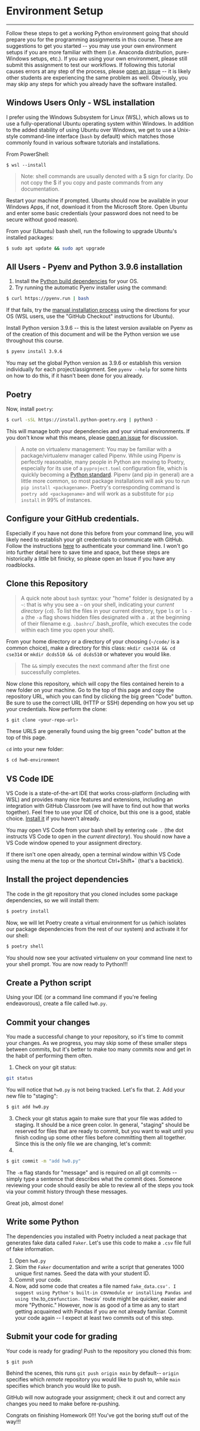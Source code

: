 # Environment Setup
***
Follow these steps to get a working Python environment going that should prepare you for the programming assignments in this course. These are suggestions to get you started -- you may use your own environment setups if you are more familiar with them (i.e. Anaconda distribution, pure-Windows setups, etc.). If you are using your own environment, please still submit this assignment to test our workflows. If following this tutorial causes errors at any step of the process, please [open an issue](https://github.com/wustl-data/environment-setup/issues/new) -- it is likely other students are experiencing the same problem as well. Obviously, you may skip any steps for which you already have the software installed.

## Windows Users Only - WSL installation
I prefer using the Windows Subsystem for Linux (WSL), which allows us to use a fully-operational Ubuntu operating system within Windows. In addition to the added stability of using Ubuntu over Windows, we get to use a Unix-style command-line interface (`bash` by default) which matches those commonly found in various software tutorials and installations.

From PowerShell:
```shell
$ wsl --install
```
> Note: shell commands are usually denoted with a $ sign for clarity. Do not copy the $ if you copy and paste commands from any documentation.

Restart your machine if prompted. Ubuntu should now be available in your Windows Apps, if not, download it from the Microsoft Store. Open Ubuntu and enter some basic credentials (your password does not need to be secure without good reason).

From your (Ubuntu) bash shell, run the following to upgrade Ubuntu's installed packages:
```bash
$ sudo apt update && sudo apt upgrade
```

## All Users - Pyenv and Python 3.9.6 installation
1. Install the [Python build dependencies](https://github.com/pyenv/pyenv/wiki#suggested-build-environment) for your OS.
2. Try running the automatic Pyenv installer using the command:
```bash
$ curl https://pyenv.run | bash
```
If that fails, try the [manual installation process](https://github.com/pyenv/pyenv#installation) using the directions for your OS (WSL users, use the "GitHub Checkout" instructions for Ubuntu).

Install Python version 3.9.6 -- this is the latest version available on Pyenv as of the creation of this document and will be the Python version we use throughout this course.
```bash
$ pyenv install 3.9.6
```
You may set the global Python version as 3.9.6 or establish this version individually for each project/assignment. See `pyenv --help` for some hints on how to do this, if it hasn't been done for you already.

## Poetry
Now, install `poetry`:
```bash
$ curl -sSL https://install.python-poetry.org | python3 -
```
This will manage both your dependencies and your virtual environments. If you don't know what this means, please [open an issue](https://github.com/wustl-data/environment-setup/issues/new) for discussion.

> A note on virtualenv management: You may be familiar with a package/virtualenv manager called Pipenv. While using Pipenv is perfectly reasonable, many people in Python are moving to Poetry, especially for its use of a `pyproject.toml` configuration file, which is quickly becoming a [Python standard](https://www.python.org/dev/peps/pep-0621/). Pipenv (and pip in general) are a little more common, so most package installations will ask you to run `pip install <packagename>`. Poetry's corresponding command is `poetry add <packagename>` and will work as a substitute for `pip install` in 99% of instances.

## Configure your GitHub credentials.
Especially if you have not done this before from your command line, you will likely need to establish your git credentials to communicate with GitHub. Follow the instructions [here](https://docs.github.com/en/authentication/keeping-your-account-and-data-secure/about-authentication-to-github#authenticating-with-the-command-line) to authenticate your command line. I won't go into further detail here to save time and space, but these steps are historically a little bit finicky, so please open an Issue if you have any roadblocks.


## Clone this Repository
> A quick note about `bash` syntax: your "home" folder is designated by a `~`: that is why you see a `~` on your shell, indicating your _current directory_ (`cd`). To list the files in your current directory, type `ls` or `ls -a` (the `-a` flag shows hidden files designated with a `.` at the beginning of their filename e.g. `.bashrc`/`.bash_profile, which executes the code within each time you open your shell).

From your home directory or a directory of your choosing (`~/code/` is a common choice), make a directory for this class:
`mkdir cse314 && cd cse314`
or
`mkdir dcds510 && cd dcds510`
or whatever you would like.

> The `&&` simply executes the next command after the first one successfully completes.

Now clone this repository, which will copy the files contained herein to a new folder on your machine. Go to the top of this page and copy the repository URL, which you can find by clicking the big green "Code" button. Be sure to use the correct URL (HTTP or SSH) depending on how you set up your credentials. Now perform the clone:

```bash
$ git clone <your-repo-url>
```
These URLS are generally found using the big green "code" button at the top of this page.

`cd` into your new folder:
```bash
$ cd hw0-environment
```

## VS Code IDE
VS Code is a state-of-the-art IDE that works cross-platform (including with WSL) and provides many nice features and extensions, including an integration with GitHub Classroom (we will have to find out how that works together). Feel free to use your IDE of choice, but this one is a good, stable choice. [Install it](https://code.visualstudio.com/) if you haven't already.

You may open VS Code from your bash shell by entering `code .` (the dot instructs VS Code to open in the _current directory_). You should now have a VS Code window opened to your assignment directory.

If there isn't one open already, open a terminal window within VS Code using the menu at the top or the shortcut Ctrl+Shift+` (that's a backtick).

## Install the project dependencies
The code in the git repository that you cloned includes some package dependencies, so we will install them:
```bash
$ poetry install
```
Now, we will let Poetry create a virtual environment for us (which isolates our package dependencies from the rest of our system) and activate it for our shell:
```bash
$ poetry shell
```
You should now see your activated virtualenv on your command line next to your shell prompt. You are now ready to Python!!!

## Create a Python script
Using your IDE (or a command line command if you're feeling endeavorous), create a file called `hw0.py`.

## Commit your changes
You made a successful change to your repository, so it's time to commit your changes. As we progress, you may skip some of these smaller steps between commits, but it's better to make too many commits now and get in the habit of performing them often.

1. Check on your git status:
  ```bash
  git status
  ```
  You will notice that `hw0.py` is not being tracked. Let's fix that.
2. Add your new file to "staging":
  ```bash
  $ git add hw0.py
  ```
3. Check your git status again to make sure that your file was added to staging. It should be a nice green color. In general, "staging" should be reserved for files that are ready to commit, but you want to wait until you finish coding up some other files before committing them all together. Since this is the only file we are changing, let's commit:
4.
  ```bash
  $ git commit -m "add hw0.py"
  ```
  The `-m` flag stands for "message" and is required on all git commits -- simply type a sentence that describes what the commit does.  Someone reviewing your code should easily be able to review all of the steps you took via your commit history through these messages.
  
 Great job, almost done!
 
 ## Write some Python
 The dependencies you installed with Poetry included a neat package that generates fake data called `Faker`. Let's use this code to make a `.csv` file full of fake information.
 
 1. Open `hw0.py`
 2. Skim the `Faker` documentation and write a script that generates 1000 unique first names. Seed the data with your student ID. 
 3. Commit your code.
 4. Now, add some code that creates a file named `fake_data.csv'. I suggest using Python's built-in `csv` module or installing Pandas and using the `.to_csv` function. The `csv` route might be quicker, easier and more "Pythonic." However, now is as good of a time as any to start getting acquainted with Pandas if you are not already familiar.  Commit your code again -- I expect at least two commits out of this step.

## Submit your code for grading
Your code is ready for grading!
Push to the repository you cloned this from:
```bash
$ git push
```
Behind the scenes, this runs `git push origin main` by default-- `origin` specifies which _remote_ repository you would like to push to, while `main` specifies which branch you would like to push.

GitHub will now autograde your assignment; check it out and correct any changes you need to make before re-pushing.

Congrats on finishing Homework 0!!! You've got the boring stuff out of the way!!!
